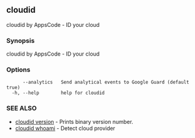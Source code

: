 ## cloudid

cloudid by AppsCode - ID your cloud

### Synopsis


cloudid by AppsCode - ID your cloud

### Options

```
      --analytics   Send analytical events to Google Guard (default true)
  -h, --help        help for cloudid
```

### SEE ALSO
* [cloudid version](cloudid_version.md)	 - Prints binary version number.
* [cloudid whoami](cloudid_whoami.md)	 - Detect cloud provider

